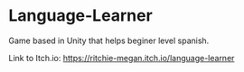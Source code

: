 # Language-Learner
Game based in Unity that helps beginer level spanish.

Link to Itch.io: https://ritchie-megan.itch.io/language-learner
